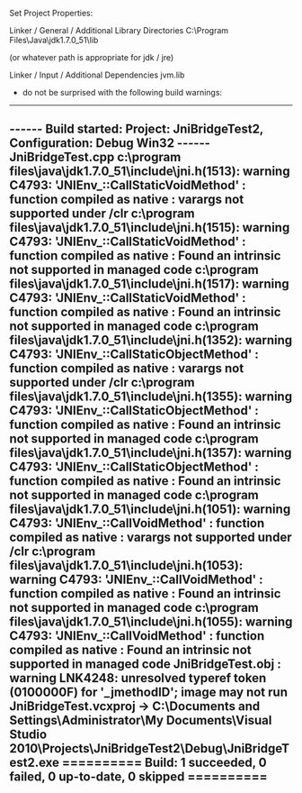 Set Project Properties:

Linker / General / Additional Library Directories
C:\Program Files\Java\jdk1.7.0_51\lib

(or whatever path is appropriate for jdk / jre)

Linker / Input / Additional Dependencies
jvm.lib

- do not be surprised with the following build warnings:
----
------ Build started: Project: JniBridgeTest2, Configuration: Debug Win32 ------
  JniBridgeTest.cpp
c:\program files\java\jdk1.7.0_51\include\jni.h(1513): warning C4793: 'JNIEnv_::CallStaticVoidMethod' : function compiled as native :
  	varargs not supported under /clr
c:\program files\java\jdk1.7.0_51\include\jni.h(1515): warning C4793: 'JNIEnv_::CallStaticVoidMethod' : function compiled as native :
  	Found an intrinsic not supported in managed code
c:\program files\java\jdk1.7.0_51\include\jni.h(1517): warning C4793: 'JNIEnv_::CallStaticVoidMethod' : function compiled as native :
  	Found an intrinsic not supported in managed code
c:\program files\java\jdk1.7.0_51\include\jni.h(1352): warning C4793: 'JNIEnv_::CallStaticObjectMethod' : function compiled as native :
  	varargs not supported under /clr
c:\program files\java\jdk1.7.0_51\include\jni.h(1355): warning C4793: 'JNIEnv_::CallStaticObjectMethod' : function compiled as native :
  	Found an intrinsic not supported in managed code
c:\program files\java\jdk1.7.0_51\include\jni.h(1357): warning C4793: 'JNIEnv_::CallStaticObjectMethod' : function compiled as native :
  	Found an intrinsic not supported in managed code
c:\program files\java\jdk1.7.0_51\include\jni.h(1051): warning C4793: 'JNIEnv_::CallVoidMethod' : function compiled as native :
  	varargs not supported under /clr
c:\program files\java\jdk1.7.0_51\include\jni.h(1053): warning C4793: 'JNIEnv_::CallVoidMethod' : function compiled as native :
  	Found an intrinsic not supported in managed code
c:\program files\java\jdk1.7.0_51\include\jni.h(1055): warning C4793: 'JNIEnv_::CallVoidMethod' : function compiled as native :
  	Found an intrinsic not supported in managed code
JniBridgeTest.obj : warning LNK4248: unresolved typeref token (0100000F) for '_jmethodID'; image may not run
  JniBridgeTest.vcxproj -> C:\Documents and Settings\Administrator\My Documents\Visual Studio 2010\Projects\JniBridgeTest2\Debug\JniBridgeTest2.exe
========== Build: 1 succeeded, 0 failed, 0 up-to-date, 0 skipped ==========
----